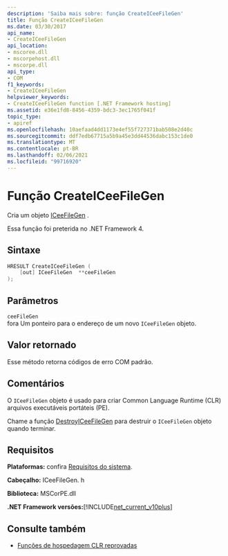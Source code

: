 ```yaml
---
description: 'Saiba mais sobre: função CreateICeeFileGen'
title: Função CreateICeeFileGen
ms.date: 03/30/2017
api_name:
- CreateICeeFileGen
api_location:
- mscoree.dll
- mscorpehost.dll
- mscorpe.dll
api_type:
- COM
f1_keywords:
- CreateICeeFileGen
helpviewer_keywords:
- CreateICeeFileGen function [.NET Framework hosting]
ms.assetid: e36e1fd8-8456-4359-bdc3-3ec1765f041f
topic_type:
- apiref
ms.openlocfilehash: 10aefaad4dd1173e4ef55f727371bab508e2d40c
ms.sourcegitcommit: ddf7edb67715a5b9a45e3dd44536dabc153c1de0
ms.translationtype: MT
ms.contentlocale: pt-BR
ms.lasthandoff: 02/06/2021
ms.locfileid: "99716920"
---
```

# <a name="createiceefilegen-function"></a>Função CreateICeeFileGen

Cria um objeto [ICeeFileGen](iceefilegen-class.md) .  
  
 Essa função foi preterida no .NET Framework 4.  
  
## <a name="syntax"></a>Sintaxe  
  
```cpp  
HRESULT CreateICeeFileGen (  
    [out] ICeeFileGen  **ceeFileGen  
);  
```  
  
## <a name="parameters"></a>Parâmetros  

 `ceeFileGen`  
 fora Um ponteiro para o endereço de um novo `ICeeFileGen` objeto.  
  
## <a name="return-value"></a>Valor retornado  

 Esse método retorna códigos de erro COM padrão.  
  
## <a name="remarks"></a>Comentários  

 O `ICeeFileGen` objeto é usado para criar Common Language Runtime (CLR) arquivos executáveis portáteis (PE).  
  
 Chame a função [DestroyICeeFileGen](destroyiceefilegen-function.md) para destruir o `ICeeFileGen` objeto quando terminar.  
  
## <a name="requirements"></a>Requisitos  

 **Plataformas:** confira [Requisitos do sistema](../../get-started/system-requirements.md).  
  
 **Cabeçalho:** ICeeFileGen. h  
  
 **Biblioteca:** MSCorPE.dll  
  
 **.NET Framework versões:**[!INCLUDE[net_current_v10plus](../../../../includes/net-current-v10plus-md.md)]  
  
## <a name="see-also"></a>Consulte também

- [Funções de hospedagem CLR reprovadas](deprecated-clr-hosting-functions.md)
